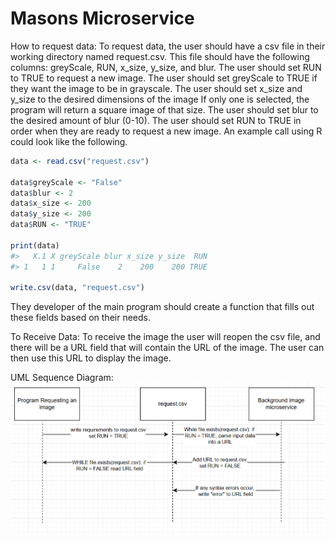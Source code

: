 
<!-- README.md is generated from README.Rmd. Please edit that file -->

# Masons Microservice

<!-- badges: start -->
<!-- badges: end -->

How to request data: To request data, the user should have a csv file in
their working directory named request.csv. This file should have the
following columns: greyScale, RUN, x_size, y_size, and blur. The user
should set RUN to TRUE to request a new image. The user should set
greyScale to TRUE if they want the image to be in grayscale. The user
should set x_size and y_size to the desired dimensions of the image If
only one is selected, the program will return a square image of that
size. The user should set blur to the desired amount of blur (0-10). The
user should set RUN to TRUE in order when they are ready to request a
new image. An example call using R could look like the following.

``` r
data <- read.csv("request.csv")

data$greyScale <- "False"
data$blur <- 2
data$x_size <- 200
data$y_size <- 200
data$RUN <- "TRUE"

print(data)
#>   X.1 X greyScale blur x_size y_size  RUN
#> 1   1 1     False    2    200    200 TRUE

write.csv(data, "request.csv")
```

They developer of the main program should create a function that fills
out these fields based on their needs.

To Receive Data: To receive the image the user will reopen the csv file,
and there will be a URL field that will contain the URL of the image.
The user can then use this URL to display the image.

UML Sequence Diagram: ![UML Sequence Diagram](UML%20diagram.png)

